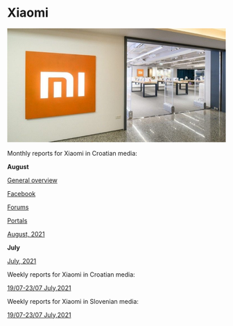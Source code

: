 # Xiaomi

<p align="center">
  <img src="Dta/foto.jpg" width="750" title="hover text">
</p>



Monthly reports for Xiaomi in Croatian media:


**August**

[General overview](https://raw.githack.com/lusiki/Xiaomi/main/August/General.html#1)

[Facebook](https://raw.githack.com/lusiki/Xiaomi/main/August/Facebook.html#1)

[Forums](https://raw.githack.com/lusiki/Xiaomi/main/August/Facebook.html#1)

[Portals]()







[August, 2021](https://raw.githack.com/lusiki/Xiaomi/main/Code/presentation_08-21.html)




**July**


[July, 2021](https://raw.githack.com/lusiki/Xiaomi/main/Code/presentation_07-21.html#1)

Weekly reports for Xiaomi in Croatian media:

[19/07-23/07 July,2021](https://raw.githack.com/lusiki/Xiaomi/main/Code/weekly19-23.html)


Weekly reports for Xiaomi in Slovenian media:

[19/07-23/07 July,2021](https://raw.githack.com/lusiki/Xiaomi/main/Code/weekly19-23Slovenia.html)